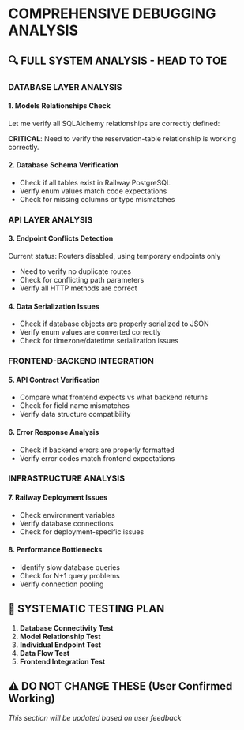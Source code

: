# COMPREHENSIVE DEBUGGING ANALYSIS

## 🔍 FULL SYSTEM ANALYSIS - HEAD TO TOE

### DATABASE LAYER ANALYSIS

#### 1. Models Relationships Check
Let me verify all SQLAlchemy relationships are correctly defined:

**CRITICAL**: Need to verify the reservation-table relationship is working correctly.

#### 2. Database Schema Verification
- Check if all tables exist in Railway PostgreSQL
- Verify enum values match code expectations
- Check for missing columns or type mismatches

### API LAYER ANALYSIS

#### 3. Endpoint Conflicts Detection
Current status: Routers disabled, using temporary endpoints only
- Need to verify no duplicate routes
- Check for conflicting path parameters
- Verify all HTTP methods are correct

#### 4. Data Serialization Issues
- Check if database objects are properly serialized to JSON
- Verify enum values are converted correctly
- Check for timezone/datetime serialization issues

### FRONTEND-BACKEND INTEGRATION

#### 5. API Contract Verification
- Compare what frontend expects vs what backend returns
- Check for field name mismatches
- Verify data structure compatibility

#### 6. Error Response Analysis
- Check if backend errors are properly formatted
- Verify error codes match frontend expectations

### INFRASTRUCTURE ANALYSIS

#### 7. Railway Deployment Issues
- Check environment variables
- Verify database connections
- Check for deployment-specific issues

#### 8. Performance Bottlenecks
- Identify slow database queries
- Check for N+1 query problems
- Verify connection pooling

## 🎯 SYSTEMATIC TESTING PLAN

1. **Database Connectivity Test**
2. **Model Relationship Test** 
3. **Individual Endpoint Test**
4. **Data Flow Test**
5. **Frontend Integration Test**

## ⚠️ DO NOT CHANGE THESE (User Confirmed Working)
*This section will be updated based on user feedback*

